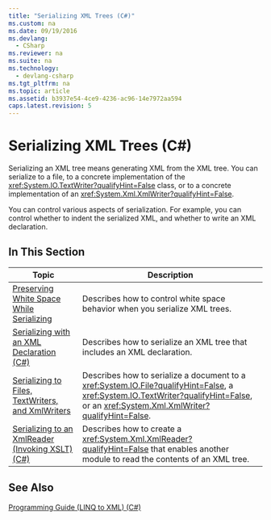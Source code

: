 ```yaml
---
title: "Serializing XML Trees (C#)"
ms.custom: na
ms.date: 09/19/2016
ms.devlang: 
  - CSharp
ms.reviewer: na
ms.suite: na
ms.technology: 
  - devlang-csharp
ms.tgt_pltfrm: na
ms.topic: article
ms.assetid: b3937e54-4ce9-4236-ac96-14e7972aa594
caps.latest.revision: 5
---
```

# Serializing XML Trees (C#)
Serializing an XML tree means generating XML from the XML tree. You can serialize to a file, to a concrete implementation of the <xref:System.IO.TextWriter?qualifyHint=False> class, or to a concrete implementation of an <xref:System.Xml.XmlWriter?qualifyHint=False>.  
  
 You can control various aspects of serialization. For example, you can control whether to indent the serialized XML, and whether to write an XML declaration.  
  
## In This Section  
  
|Topic|Description|  
|-----------|-----------------|  
|[Preserving White Space While Serializing](../Topic/Preserving%20White%20Space%20While%20Serializing3.md)|Describes how to control white space behavior when you serialize XML trees.|  
|[Serializing with an XML Declaration (C#)](../vs140/Serializing-with-an-XML-Declaration--C#-.md)|Describes how to serialize an XML tree that includes an XML declaration.|  
|[Serializing to Files, TextWriters, and XmlWriters](../vs140/Serializing-to-Files--TextWriters--and-XmlWriters1.md)|Describes how to serialize a document to a <xref:System.IO.File?qualifyHint=False>, a <xref:System.IO.TextWriter?qualifyHint=False>, or an <xref:System.Xml.XmlWriter?qualifyHint=False>.|  
|[Serializing to an XmlReader (Invoking XSLT) (C#)](../Topic/Serializing%20to%20an%20XmlReader%20\(Invoking%20XSLT\)%20\(C%23\).md)|Describes how to create a <xref:System.Xml.XmlReader?qualifyHint=False> that enables another module to read the contents of an XML tree.|  
  
## See Also  
 [Programming Guide (LINQ to XML) (C#)](../Topic/Programming%20Guide%20\(LINQ%20to%20XML\)%20\(C%23\).md)